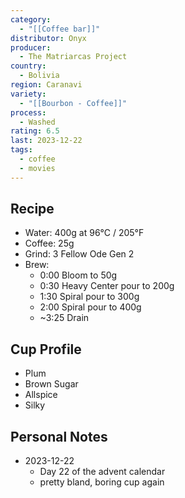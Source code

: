 ```yaml
---
category:
  - "[[Coffee bar]]"
distributor: Onyx
producer:
  - The Matriarcas Project
country:
  - Bolivia
region: Caranavi
variety:
  - "[[Bourbon - Coffee]]"
process:
  - Washed
rating: 6.5
last: 2023-12-22
tags:
  - coffee
  - movies
---
```

## Recipe

- Water: 400g at 96°C / 205°F
- Coffee: 25g
- Grind: 3 Fellow Ode Gen 2
- Brew:
	- 0:00 Bloom to 50g
	- 0:30 Heavy Center pour to 200g
	- 1:30 Spiral pour to 300g
	- 2:00 Spiral pour to 400g
	- ~3:25 Drain

## Cup Profile

- Plum
- Brown Sugar
- Allspice
- Silky

## Personal Notes

- 2023-12-22
	- Day 22 of the advent calendar
	- pretty bland, boring cup again

